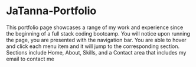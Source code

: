 # JaTanna-Portfolio
This portfolio page showcases a range of my work and experience since the beginning of a full stack coding bootcamp. 
You will notice upon running the page, you are presented with the navigation bar. You are able to hover and click each menu item and it will jump to the corresponding section. 
Sections include Home, About, Skills, and a Contact area that includes my email to contact me
